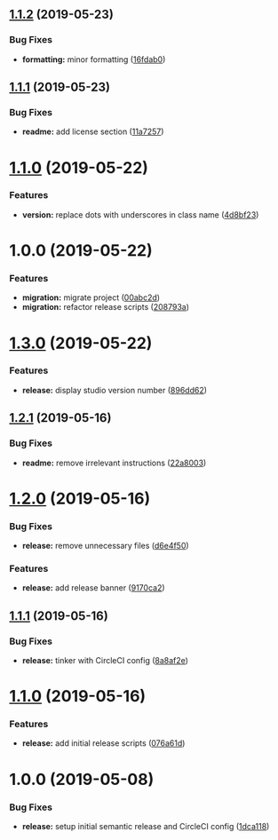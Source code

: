 ## [1.1.2](https://github.com/sylviachrystall/studio_69445/compare/v1.1.1...v1.1.2) (2019-05-23)


### Bug Fixes

* **formatting:** minor formatting ([16fdab0](https://github.com/sylviachrystall/studio_69445/commit/16fdab0))

## [1.1.1](https://github.com/sylviachrystall/studio_69445/compare/v1.1.0...v1.1.1) (2019-05-23)


### Bug Fixes

* **readme:** add license section ([11a7257](https://github.com/sylviachrystall/studio_69445/commit/11a7257))

# [1.1.0](https://github.com/sylviachrystall/studio_69445/compare/v1.0.0...v1.1.0) (2019-05-22)


### Features

* **version:** replace dots with underscores in class name ([4d8bf23](https://github.com/sylviachrystall/studio_69445/commit/4d8bf23))

# 1.0.0 (2019-05-22)


### Features

* **migration:** migrate project ([00abc2d](https://github.com/sylviachrystall/studio_69445/commit/00abc2d))
* **migration:** refactor release scripts ([208793a](https://github.com/sylviachrystall/studio_69445/commit/208793a))

# [1.3.0](https://github.com/sinenonymous/studio_69445/compare/v1.2.1...v1.3.0) (2019-05-22)


### Features

* **release:** display studio version number ([896dd62](https://github.com/sinenonymous/studio_69445/commit/896dd62))

## [1.2.1](https://github.com/sinenonymous/studio_69445/compare/v1.2.0...v1.2.1) (2019-05-16)


### Bug Fixes

* **readme:** remove irrelevant instructions ([22a8003](https://github.com/sinenonymous/studio_69445/commit/22a8003))

# [1.2.0](https://github.com/sinenonymous/studio_69445/compare/v1.1.1...v1.2.0) (2019-05-16)


### Bug Fixes

* **release:** remove unnecessary files ([d6e4f50](https://github.com/sinenonymous/studio_69445/commit/d6e4f50))


### Features

* **release:** add release banner ([9170ca2](https://github.com/sinenonymous/studio_69445/commit/9170ca2))

## [1.1.1](https://github.com/sinenonymous/studio_69445/compare/v1.1.0...v1.1.1) (2019-05-16)


### Bug Fixes

* **release:** tinker with CircleCI config ([8a8af2e](https://github.com/sinenonymous/studio_69445/commit/8a8af2e))

# [1.1.0](https://github.com/sinenonymous/studio_69445/compare/v1.0.0...v1.1.0) (2019-05-16)


### Features

* **release:** add initial release scripts ([076a61d](https://github.com/sinenonymous/studio_69445/commit/076a61d))

# 1.0.0 (2019-05-08)


### Bug Fixes

* **release:** setup initial semantic release and CircleCI config ([1dca118](https://github.com/sinenonymous/studio_69445/commit/1dca118))
